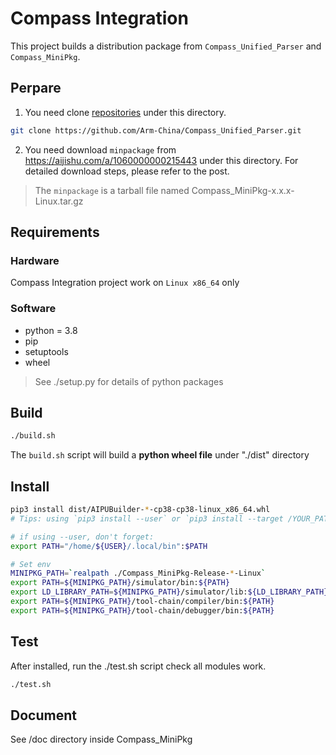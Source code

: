 # Compass Integration

This project builds a distribution package from `Compass_Unified_Parser` and `Compass_MiniPkg`.

## Perpare

1. You need clone [repositories](https://github.com/Arm-China) under this directory.

```bash
git clone https://github.com/Arm-China/Compass_Unified_Parser.git
```

2. You need download `minpackage` from <https://aijishu.com/a/1060000000215443> under this directory. For detailed download steps, please refer to the post.

> The `minpackage` is a tarball file named Compass_MiniPkg-x.x.x-Linux.tar.gz

## Requirements


### Hardware

Compass Integration project work on ``Linux x86_64`` only

### Software

* python = 3.8
* pip
* setuptools
* wheel

> See ./setup.py for details of python packages

## Build

```bash
./build.sh
```

The `build.sh` script will build a **python wheel file** under "./dist" directory

## Install

```bash
pip3 install dist/AIPUBuilder-*-cp38-cp38-linux_x86_64.whl
# Tips: using `pip3 install --user` or `pip3 install --target /YOUR_PATH` if your don't have root premission

# if using --user, don't forget:
export PATH="/home/${USER}/.local/bin":$PATH

# Set env
MINIPKG_PATH=`realpath ./Compass_MiniPkg-Release-*-Linux`
export PATH=${MINIPKG_PATH}/simulator/bin:${PATH}
export LD_LIBRARY_PATH=${MINIPKG_PATH}/simulator/lib:${LD_LIBRARY_PATH}
export PATH=${MINIPKG_PATH}/tool-chain/compiler/bin:${PATH}
export PATH=${MINIPKG_PATH}/tool-chain/debugger/bin:${PATH}
```

## Test

After installed, run the ./test.sh script check all modules work.

```bash
./test.sh
```

## Document

See /doc directory inside Compass_MiniPkg
